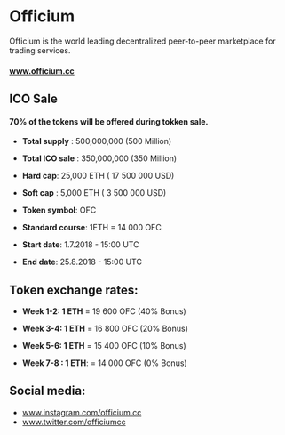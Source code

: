 # Officium
Officium is the world leading decentralized peer-to-peer marketplace for trading services.
#### www.officium.cc

## ICO Sale 

####  70% of the tokens will be offered during tokken sale.

* **Total supply** : 500,000,000 (500 Million)

* **Total ICO sale** : 350,000,000 (350 Million)

* **Hard cap**: 25,000 ETH ( 17 500 000 USD)
* **Soft cap** : 5,000 ETH (  3 500 000 USD)

* **Token symbol**: OFC

* **Standard course**: 1ETH = 14 000 OFC

* **Start date**: 1.7.2018 - 15:00 UTC

* **End date**: 25.8.2018 - 15:00 UTC

 

## Token exchange rates:

* **Week 1-2: 1 ETH** = 19 600 OFC (40% Bonus)

* **Week 3-4: 1 ETH** = 16 800 OFC  (20% Bonus)

* **Week 5-6: 1 ETH** = 15 400 OFC  (10% Bonus)

* **Week 7-8 : 1 ETH**: = 14 000 OFC  (0% Bonus)


## Social media:
* www.instagram.com/officium.cc
* www.twitter.com/officiumcc

